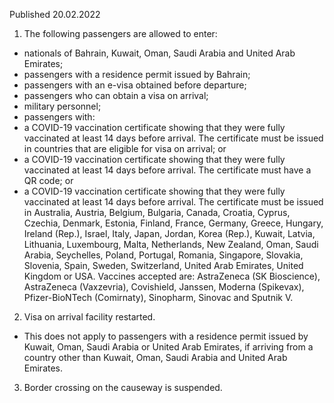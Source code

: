 Published 20.02.2022
1. The following passengers are allowed to enter:
- nationals of Bahrain, Kuwait, Oman, Saudi Arabia and United Arab Emirates;
- passengers with a residence permit issued by Bahrain;
- passengers with an e-visa obtained before departure;
- passengers who can obtain a visa on arrival;
- military personnel;
- passengers with:
- a COVID-19 vaccination certificate showing that they were fully vaccinated at least 14 days before arrival. The certificate must be issued in countries that are eligible for visa on arrival; or
- a COVID-19 vaccination certificate showing that they were fully vaccinated at least 14 days before arrival. The certificate must have a QR code; or
- a COVID-19 vaccination certificate showing that they were fully vaccinated at least 14 days before arrival. The certificate must be issued in Australia, Austria, Belgium, Bulgaria, Canada, Croatia, Cyprus, Czechia, Denmark, Estonia, Finland, France, Germany, Greece, Hungary, Ireland (Rep.), Israel, Italy, Japan, Jordan, Korea (Rep.), Kuwait, Latvia, Lithuania, Luxembourg, Malta, Netherlands, New Zealand, Oman, Saudi Arabia, Seychelles, Poland, Portugal, Romania, Singapore, Slovakia, Slovenia, Spain, Sweden, Switzerland, United Arab Emirates, United Kingdom or USA.
Vaccines accepted are: AstraZeneca (SK Bioscience), AstraZeneca (Vaxzevria), Covishield, Janssen, Moderna (Spikevax), Pfizer-BioNTech (Comirnaty), Sinopharm, Sinovac and Sputnik V.
2. Visa on arrival facility restarted.
- This does not apply to passengers with a residence permit issued by Kuwait, Oman, Saudi Arabia or United Arab Emirates, if arriving from a country other than Kuwait, Oman, Saudi Arabia and United Arab Emirates.
3. Border crossing on the causeway is suspended.